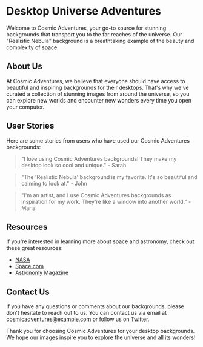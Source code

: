 <!--font:Roboto-->

# Desktop Universe Adventures

Welcome to Cosmic Adventures, your go-to source for stunning backgrounds that transport you to the far reaches of the universe. Our "Realistic Nebula" background is a breathtaking example of the beauty and complexity of space.

## About Us

At Cosmic Adventures, we believe that everyone should have access to beautiful and inspiring backgrounds for their desktops. That's why we've curated a collection of stunning images from around the universe, so you can explore new worlds and encounter new wonders every time you open your computer.

## User Stories

Here are some stories from users who have used our Cosmic Adventures backgrounds:

> "I love using Cosmic Adventures backgrounds! They make my desktop look so cool and unique." - Sarah

> "The 'Realistic Nebula' background is my favorite. It's so beautiful and calming to look at." - John

> "I'm an artist, and I use Cosmic Adventures backgrounds as inspiration for my work. They're like a window into another world." - Maria

## Resources

If you're interested in learning more about space and astronomy, check out these great resources:

- [NASA](#)
- [Space.com](#)
- [Astronomy Magazine](#)

## Contact Us

If you have any questions or comments about our backgrounds, please don't hesitate to reach out to us. You can contact us via email at [cosmicadventures@example.com](mailto:cosmicadventures@example.com) or follow us on [Twitter](#).

Thank you for choosing Cosmic Adventures for your desktop backgrounds. We hope our images inspire you to explore the universe and all its wonders!

<!--

Write me content for website with wallpaper which alt text is:

"A realistic photograph of a nebula, with bright colors and intricate details that showcase the beauty of the universe."

The name/title of the page should not be 1:1 copy of the alt text but rather a real content of the website which is using this wallpaper.

- Use markdown format 
- Start with heading
- Heading should be short and concise
- The content should look like a real website 
- The website should not be about the wallpaper, wallpaper is just a related background
- Heading should be contain work "wallpaper" or "background"
- Include real sections like references, contact, user stories, etc. use things relevant to the page purpose.
- Feel free to use structure like headings, bullets, numbering, blockquotes, paragraphs, horizontal lines, etc.
- You can use formatting like bold or _italic_
- You can include UTF-8 emojis
- Links should be only #hash anchors (and you can refer to the document itself)
- Do not include images


---


# Cosmic Adventures Wallpaper: Explore the Universe on Your Desktop

Welcome to Cosmic Adventures, your go-to source for stunning wallpapers that transport you to the far reaches of the universe. Our "Realistic Nebula" wallpaper is a breathtaking example of the beauty and complexity of space. 

## About the Wallpaper

Our "Realistic Nebula" wallpaper features a stunning photograph of a nebula, showcasing bright colors and intricate details that highlight the majesty of the universe. With this wallpaper as your background, you'll feel like you're drifting through space, exploring new worlds and encountering new wonders.

## User Stories

Here are some stories from users who have used our Cosmic Adventures wallpapers:

> "I love using Cosmic Adventures wallpapers! They make my desktop look so cool and unique." - Sarah

> "The 'Realistic Nebula' wallpaper is my favorite. It's so beautiful and calming to look at." - John

> "I'm a science teacher, and I use Cosmic Adventures wallpapers in my classroom to inspire my students to learn more about space." - Ms. Rodriguez

## References

If you're interested in learning more about space and astronomy, check out these great resources:

- [NASA](#)
- [Space.com](#)
- [Astronomy Magazine](#)

## Contact Us

If you have any questions or comments about our wallpapers, please don't hesitate to reach out to us. You can contact us via email at [cosmicadventures@example.com](mailto:cosmicadventures@example.com) or follow us on [Twitter](#).

Thank you for choosing Cosmic Adventures for your wallpaper needs. We hope our wallpapers inspire you to explore the universe and all its wonders!


---


Heading should not include word "wallpaper". The website should not be about the wallpaper itself, wallpaper is just a related background, rewrite whole content.


---


# Cosmic Adventures: Explore the Universe on Your Desktop

Welcome to Cosmic Adventures, your go-to source for stunning backgrounds that transport you to the far reaches of the universe. Our "Realistic Nebula" background is a breathtaking example of the beauty and complexity of space.

## About Us

At Cosmic Adventures, we believe that everyone should have access to beautiful and inspiring backgrounds for their desktops. That's why we've curated a collection of stunning images from around the universe, so you can explore new worlds and encounter new wonders every time you open your computer.

## User Stories

Here are some stories from users who have used our Cosmic Adventures backgrounds:

> "I love using Cosmic Adventures backgrounds! They make my desktop look so cool and unique." - Sarah

> "The 'Realistic Nebula' background is my favorite. It's so beautiful and calming to look at." - John

> "I'm an artist, and I use Cosmic Adventures backgrounds as inspiration for my work. They're like a window into another world." - Maria

## Resources

If you're interested in learning more about space and astronomy, check out these great resources:

- [NASA](#)
- [Space.com](#)
- [Astronomy Magazine](#)

## Contact Us

If you have any questions or comments about our backgrounds, please don't hesitate to reach out to us. You can contact us via email at [cosmicadventures@example.com](mailto:cosmicadventures@example.com) or follow us on [Twitter](#).

Thank you for choosing Cosmic Adventures for your desktop backgrounds. We hope our images inspire you to explore the universe and all its wonders!

-->
